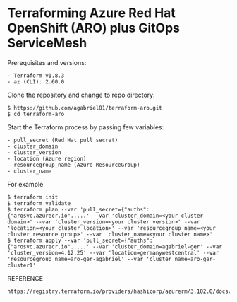 # Terraforming Azure Red Hat OpenShift (ARO) plus GitOps ServiceMesh

Prerequisites and versions:

```
- Terraform v1.8.3
- az (CLI): 2.60.0
```

Clone the repository and change to repo directory:
```
$ https://github.com/agabriel81/terraform-aro.git
$ cd terraform-aro
```

Start the Terraform process by passing few variables:
```
- pull_secret (Red Hat pull secret)
- cluster_domain
- cluster_version
- location (Azure region)
- resourcegroup_name (Azure ResourceGroup)
- cluster_name
```

For example

```
$ terraform init
$ terraform validate
$ terraform plan --var 'pull_secret={"auths":{"arosvc.azurecr.io".....' --var 'cluster_domain=<your cluster domain>' --var 'cluster_version=<your cluster version>' --var 'location=<your cluster location>' --var 'resourcegroup_name=<your cluster resource group>' --var 'cluster_name=<your cluster name>'
$ terraform apply --var 'pull_secret={"auths":{"arosvc.azurecr.io".....' --var 'cluster_domain=agabriel-ger' --var 'cluster_version=4.12.25' --var 'location=germanywestcentral' --var 'resourcegroup_name=aro-ger-agabriel' --var 'cluster_name=aro-ger-cluster1'
```


REFERENCE
```
https://registry.terraform.io/providers/hashicorp/azurerm/3.102.0/docs/resources/redhat_openshift_cluster
```
